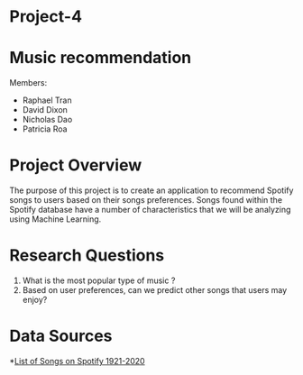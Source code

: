 # Project-4
# Music recommendation 
 


Members:
- Raphael Tran 
- David Dixon 
- Nicholas Dao
- Patricia Roa 

# Project Overview
The purpose of this project is to create an application to recommend Spotify songs to users based on their songs preferences. Songs found within the Spotify database have a number of characteristics that we will be analyzing using Machine Learning. 


# Research Questions
1. What is the most popular type of music ?
2. Based on user preferences, can we predict other songs that users may enjoy?


# Data Sources 
*[List of Songs on Spotify 1921-2020](https://www.kaggle.com/datasets/ektanegi/spotifydata-19212020?resource=download)
    
